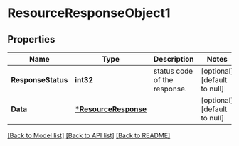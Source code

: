 # ResourceResponseObject1

## Properties
Name | Type | Description | Notes
------------ | ------------- | ------------- | -------------
**ResponseStatus** | **int32** | status code of the response.  | [optional] [default to null]
**Data** | [***ResourceResponse**](ResourceResponse.md) |  | [optional] [default to null]

[[Back to Model list]](../README.md#documentation-for-models) [[Back to API list]](../README.md#documentation-for-api-endpoints) [[Back to README]](../README.md)

